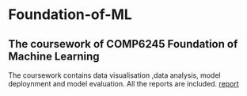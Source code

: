 # Foundation-of-ML
## The coursework of COMP6245 Foundation of Machine Learning
The coursework contains data visualisation ,data analysis, model deploynment and model evaluation.
All the reports are included. [report](https://github.com/RayneChiang/Foundation-of-ML/tree/master/lab_report)
